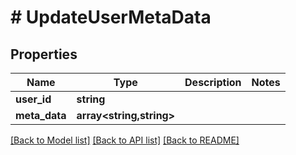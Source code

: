 # # UpdateUserMetaData

## Properties

Name | Type | Description | Notes
------------ | ------------- | ------------- | -------------
**user_id** | **string** |  |
**meta_data** | **array<string,string>** |  |

[[Back to Model list]](../../README.md#models) [[Back to API list]](../../README.md#endpoints) [[Back to README]](../../README.md)
